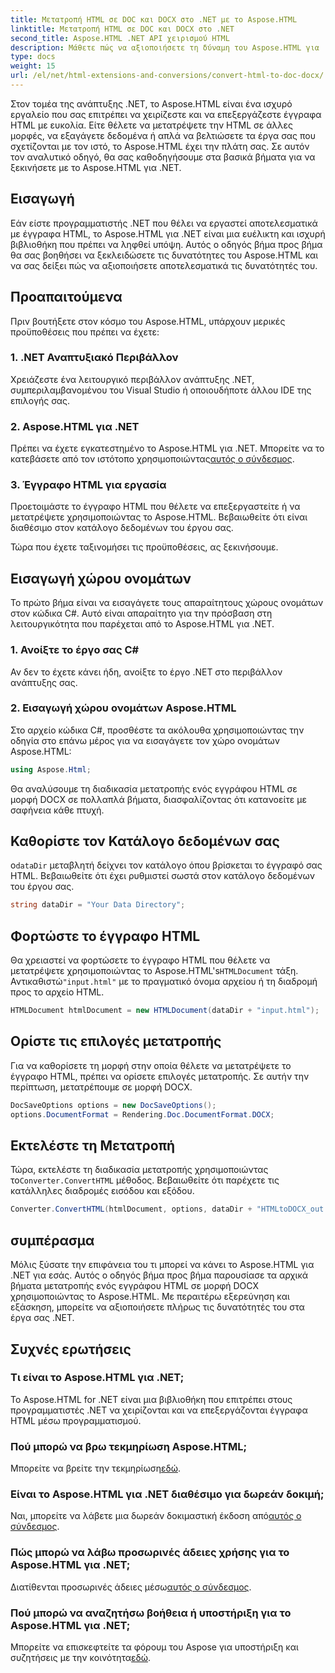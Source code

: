 ```yaml
---
title: Μετατροπή HTML σε DOC και DOCX στο .NET με το Aspose.HTML
linktitle: Μετατροπή HTML σε DOC και DOCX στο .NET
second_title: Aspose.HTML .NET API χειρισμού HTML
description: Μάθετε πώς να αξιοποιήσετε τη δύναμη του Aspose.HTML για .NET σε αυτόν τον αναλυτικό οδηγό. Μετατρέψτε HTML σε DOCX χωρίς κόπο και αναβαθμίστε τα έργα σας .NET. Ξεκινήστε σήμερα!
type: docs
weight: 15
url: /el/net/html-extensions-and-conversions/convert-html-to-doc-docx/
---
```


Στον τομέα της ανάπτυξης .NET, το Aspose.HTML είναι ένα ισχυρό εργαλείο που σας επιτρέπει να χειρίζεστε και να επεξεργάζεστε έγγραφα HTML με ευκολία. Είτε θέλετε να μετατρέψετε την HTML σε άλλες μορφές, να εξαγάγετε δεδομένα ή απλά να βελτιώσετε τα έργα σας που σχετίζονται με τον ιστό, το Aspose.HTML έχει την πλάτη σας. Σε αυτόν τον αναλυτικό οδηγό, θα σας καθοδηγήσουμε στα βασικά βήματα για να ξεκινήσετε με το Aspose.HTML για .NET.

## Εισαγωγή

Εάν είστε προγραμματιστής .NET που θέλει να εργαστεί αποτελεσματικά με έγγραφα HTML, το Aspose.HTML για .NET είναι μια ευέλικτη και ισχυρή βιβλιοθήκη που πρέπει να ληφθεί υπόψη. Αυτός ο οδηγός βήμα προς βήμα θα σας βοηθήσει να ξεκλειδώσετε τις δυνατότητες του Aspose.HTML και να σας δείξει πώς να αξιοποιήσετε αποτελεσματικά τις δυνατότητές του.

## Προαπαιτούμενα

Πριν βουτήξετε στον κόσμο του Aspose.HTML, υπάρχουν μερικές προϋποθέσεις που πρέπει να έχετε:

### 1. .NET Αναπτυξιακό Περιβάλλον

Χρειάζεστε ένα λειτουργικό περιβάλλον ανάπτυξης .NET, συμπεριλαμβανομένου του Visual Studio ή οποιουδήποτε άλλου IDE της επιλογής σας.

### 2. Aspose.HTML για .NET

 Πρέπει να έχετε εγκατεστημένο το Aspose.HTML για .NET. Μπορείτε να το κατεβάσετε από τον ιστότοπο χρησιμοποιώντας[αυτός ο σύνδεσμος](https://releases.aspose.com/html/net/).

### 3. Έγγραφο HTML για εργασία

Προετοιμάστε το έγγραφο HTML που θέλετε να επεξεργαστείτε ή να μετατρέψετε χρησιμοποιώντας το Aspose.HTML. Βεβαιωθείτε ότι είναι διαθέσιμο στον κατάλογο δεδομένων του έργου σας.

Τώρα που έχετε ταξινομήσει τις προϋποθέσεις, ας ξεκινήσουμε.

## Εισαγωγή χώρου ονομάτων

Το πρώτο βήμα είναι να εισαγάγετε τους απαραίτητους χώρους ονομάτων στον κώδικα C#. Αυτό είναι απαραίτητο για την πρόσβαση στη λειτουργικότητα που παρέχεται από το Aspose.HTML για .NET.

### 1. Ανοίξτε το έργο σας C#

Αν δεν το έχετε κάνει ήδη, ανοίξτε το έργο .NET στο περιβάλλον ανάπτυξης σας.

### 2. Εισαγωγή χώρου ονομάτων Aspose.HTML

Στο αρχείο κώδικα C#, προσθέστε τα ακόλουθα χρησιμοποιώντας την οδηγία στο επάνω μέρος για να εισαγάγετε τον χώρο ονομάτων Aspose.HTML:

```csharp
using Aspose.Html;
```

Θα αναλύσουμε τη διαδικασία μετατροπής ενός εγγράφου HTML σε μορφή DOCX σε πολλαπλά βήματα, διασφαλίζοντας ότι κατανοείτε με σαφήνεια κάθε πτυχή.

## Καθορίστε τον Κατάλογο δεδομένων σας

 ο`dataDir` μεταβλητή δείχνει τον κατάλογο όπου βρίσκεται το έγγραφό σας HTML. Βεβαιωθείτε ότι έχει ρυθμιστεί σωστά στον κατάλογο δεδομένων του έργου σας.

```csharp
string dataDir = "Your Data Directory";
```

## Φορτώστε το έγγραφο HTML

 Θα χρειαστεί να φορτώσετε το έγγραφο HTML που θέλετε να μετατρέψετε χρησιμοποιώντας το Aspose.HTML's`HTMLDocument` τάξη. Αντικαθιστώ`"input.html"` με το πραγματικό όνομα αρχείου ή τη διαδρομή προς το αρχείο HTML.

```csharp
HTMLDocument htmlDocument = new HTMLDocument(dataDir + "input.html");
```

## Ορίστε τις επιλογές μετατροπής

Για να καθορίσετε τη μορφή στην οποία θέλετε να μετατρέψετε το έγγραφο HTML, πρέπει να ορίσετε επιλογές μετατροπής. Σε αυτήν την περίπτωση, μετατρέπουμε σε μορφή DOCX.

```csharp
DocSaveOptions options = new DocSaveOptions();
options.DocumentFormat = Rendering.Doc.DocumentFormat.DOCX;
```

## Εκτελέστε τη Μετατροπή

 Τώρα, εκτελέστε τη διαδικασία μετατροπής χρησιμοποιώντας το`Converter.ConvertHTML` μέθοδος. Βεβαιωθείτε ότι παρέχετε τις κατάλληλες διαδρομές εισόδου και εξόδου.

```csharp
Converter.ConvertHTML(htmlDocument, options, dataDir + "HTMLtoDOCX_out.docx");
```

## συμπέρασμα

Μόλις ξύσατε την επιφάνεια του τι μπορεί να κάνει το Aspose.HTML για .NET για εσάς. Αυτός ο οδηγός βήμα προς βήμα παρουσίασε τα αρχικά βήματα μετατροπής ενός εγγράφου HTML σε μορφή DOCX χρησιμοποιώντας το Aspose.HTML. Με περαιτέρω εξερεύνηση και εξάσκηση, μπορείτε να αξιοποιήσετε πλήρως τις δυνατότητές του στα έργα σας .NET.

## Συχνές ερωτήσεις

### Τι είναι το Aspose.HTML για .NET;
Το Aspose.HTML for .NET είναι μια βιβλιοθήκη που επιτρέπει στους προγραμματιστές .NET να χειρίζονται και να επεξεργάζονται έγγραφα HTML μέσω προγραμματισμού.

### Πού μπορώ να βρω τεκμηρίωση Aspose.HTML;
 Μπορείτε να βρείτε την τεκμηρίωση[εδώ](https://reference.aspose.com/html/net/).

### Είναι το Aspose.HTML για .NET διαθέσιμο για δωρεάν δοκιμή;
 Ναι, μπορείτε να λάβετε μια δωρεάν δοκιμαστική έκδοση από[αυτός ο σύνδεσμος](https://releases.aspose.com/).

### Πώς μπορώ να λάβω προσωρινές άδειες χρήσης για το Aspose.HTML για .NET;
 Διατίθενται προσωρινές άδειες μέσω[αυτός ο σύνδεσμος](https://purchase.aspose.com/temporary-license/).

### Πού μπορώ να αναζητήσω βοήθεια ή υποστήριξη για το Aspose.HTML για .NET;
 Μπορείτε να επισκεφτείτε τα φόρουμ του Aspose για υποστήριξη και συζητήσεις με την κοινότητα[εδώ](https://forum.aspose.com/).
